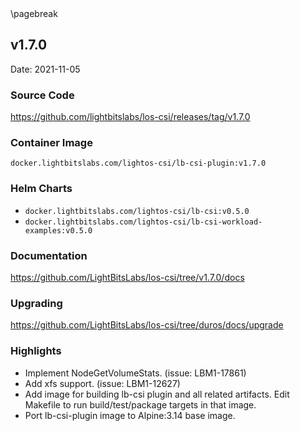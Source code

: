 <div style="page-break-after: always;"></div>
\pagebreak

## v1.7.0

Date: 2021-11-05

### Source Code

https://github.com/lightbitslabs/los-csi/releases/tag/v1.7.0

### Container Image

`docker.lightbitslabs.com/lightos-csi/lb-csi-plugin:v1.7.0`

### Helm Charts

- `docker.lightbitslabs.com/lightos-csi/lb-csi:v0.5.0`
- `docker.lightbitslabs.com/lightos-csi/lb-csi-workload-examples:v0.5.0`

### Documentation

https://github.com/LightBitsLabs/los-csi/tree/v1.7.0/docs

### Upgrading

https://github.com/LightBitsLabs/los-csi/tree/duros/docs/upgrade

### Highlights

- Implement NodeGetVolumeStats. (issue: LBM1-17861)
- Add xfs support. (issue: LBM1-12627)
- Add image for building lb-csi plugin and all related artifacts. Edit Makefile to run build/test/package targets in that image.
- Port lb-csi-plugin image to Alpine:3.14 base image.
